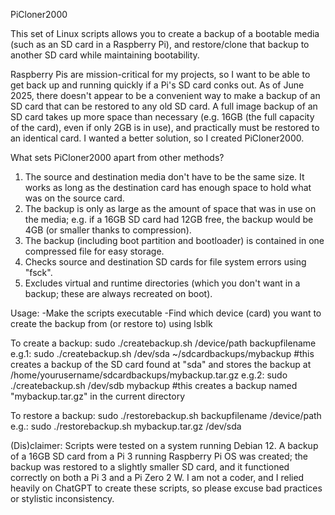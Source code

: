 PiCloner2000

This set of Linux scripts allows you to create a backup of a bootable media (such as an SD card in a Raspberry Pi), and restore/clone that backup to another SD card while maintaining bootability.

Raspberry Pis are mission-critical for my projects, so I want to be able to get back up and running quickly if a Pi's SD card conks out. As of June 2025, there doesn't appear to be a convenient way to make a backup of an SD card that can be restored to any old SD card. A full image backup of an SD card takes up more space than necessary (e.g. 16GB (the full capacity of the card), even if only 2GB is in use), and practically must be restored to an identical card. I wanted a better solution, so I created PiCloner2000.

What sets PiCloner2000 apart from other methods?
1. The source and destination media don't have to be the same size. It works as long as the destination card has enough space to hold what was on the source card.
2. The backup is only as large as the amount of space that was in use on the media; e.g. if a 16GB SD card had 12GB free, the backup would be 4GB (or smaller thanks to compression).
3. The backup (including boot partition and bootloader) is contained in one compressed file for easy storage.
4. Checks source and destination SD cards for file system errors using "fsck".
5. Excludes virtual and runtime directories (which you don't want in a backup; these are always recreated on boot).

Usage:
-Make the scripts executable
-Find which device (card) you want to create the backup from (or restore to) using lsblk

To create a backup:
sudo ./createbackup.sh /device/path backupfilename
e.g.1:
sudo ./createbackup.sh /dev/sda ~/sdcardbackups/mybackup #this creates a backup of the SD card found at "sda" and stores the backup at /home/yourusername/sdcardbackups/mybackup.tar.gz
e.g.2:
sudo ./createbackup.sh /dev/sdb mybackup #this creates a backup named "mybackup.tar.gz" in the current directory

To restore a backup:
sudo ./restorebackup.sh backupfilename /device/path
e.g.:
sudo ./restorebackup.sh mybackup.tar.gz /dev/sda

(Dis)claimer:
Scripts were tested on a system running Debian 12. A backup of a 16GB SD card from a Pi 3 running Raspberry Pi OS was created; the backup was restored to a slightly smaller SD card, and it functioned correctly on both a Pi 3 and a Pi Zero 2 W.
I am not a coder, and I relied heavily on ChatGPT to create these scripts, so please excuse bad practices or stylistic inconsistency.
